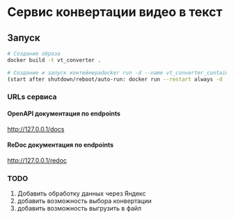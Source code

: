 # Сервис конвертации видео в текст

## Запуск
```bash
# Создание образа
docker build -t vt_converter .

# Создание и запуск контейнераdocker run -d --name vt_converter_container -p 80:80 vt_converter
(start after shutdown/reboot/auto-run: docker run --restart always -d  -p 8080:8080 vt_converter)
```
### URLs сервиса

#### OpenAPI документация по endpoints
http://127.0.0.1/docs

#### ReDoc документация по endpoints
http://127.0.0.1/redoc


### TODO
1) Добавить обработку данных через Яндекс
2) добавить возможность выбора конвертации
3) добавить возможность выгрузить в файл
